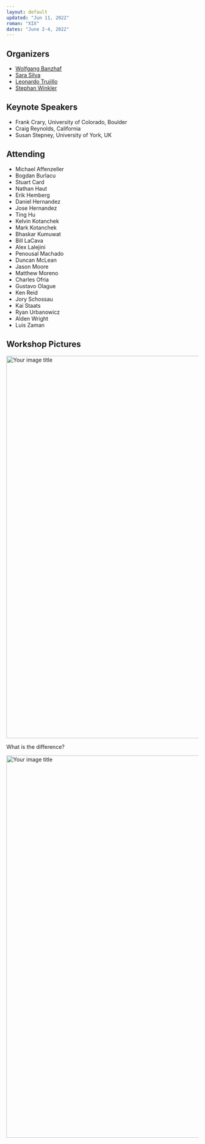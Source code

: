 ```yaml
---
layout: default
updated: "Jun 11, 2022"
roman: "XIX"
dates: "June 2-4, 2022"
---
```



## Organizers

- [Wolfgang Banzhaf](http://www.cse.msu.edu/~banzhafw/)
- [Sara Silva](https://ciencias.ulisboa.pt/en/perfil/sgsilva)
- [Leonardo Trujillo](https://www.researchgate.net/lab/Leonardo-Trujillo-Lab)
- [Stephan Winkler](http://bioinformatics.fh-hagenberg.at/site/index.php?id=36)



## Keynote Speakers

- Frank Crary, University of Colorado, Boulder
- Craig Reynolds, California
- Susan Stepney, University of York, UK

## Attending

- Michael Affenzeller
- Bogdan Burlacu
- Stuart Card
- Nathan Haut
- Erik Hemberg
- Daniel Hernandez
- Jose Hernandez
- Ting Hu
- Kelvin Kotanchek
- Mark Kotanchek
- Bhaskar Kumuwat
- Bill LaCava
- Alex Lalejini
- Penousal Machado
- Duncan McLean
- Jason Moore
- Matthew Moreno
- Charles Ofria
- Gustavo Olague
- Ken Reid
- Jory Schossau
- Kai Staats
- Ryan Urbanowicz
- Alden Wright
- Luis Zaman

## Workshop Pictures


<img src="http://www.cs.mun.ca/~banzhaf/pictures/GPTP-2022-1.jpg" alt="Your image title" width="1000"/>

What is the difference?

<img src="http://www.cs.mun.ca/~banzhaf/pictures/GPTP-2022-2.jpg" alt="Your image title" width="1000"/>
